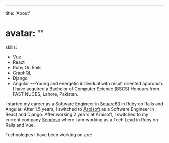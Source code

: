---
title: 'About'
# avatar: ''
skills:
  - Vue
  - React
  - Ruby On Rails
  - GraphQL
  - Django
  - Angular
---Young and energetic individual with result oriented approach. I have acquired a Bachelor of Computer Science (BSCS) Honours from FAST NUCES, Lahore, Pakistan.

I started my career as a Software Engineer in [Square63](https://www.square63.com/) in Ruby on Rails and Angular. After 1.5 years, I switched to [Arbisoft](https://arbisoft.com/) as a Software Engineer in React and Django. After working 2 years at Arbisoft, I switched to my current company [Sendoso](https://sendoso.com/) where I am working as a Tech Lead in Ruby on Rails and Vue.

Technologies I have been working on are:
